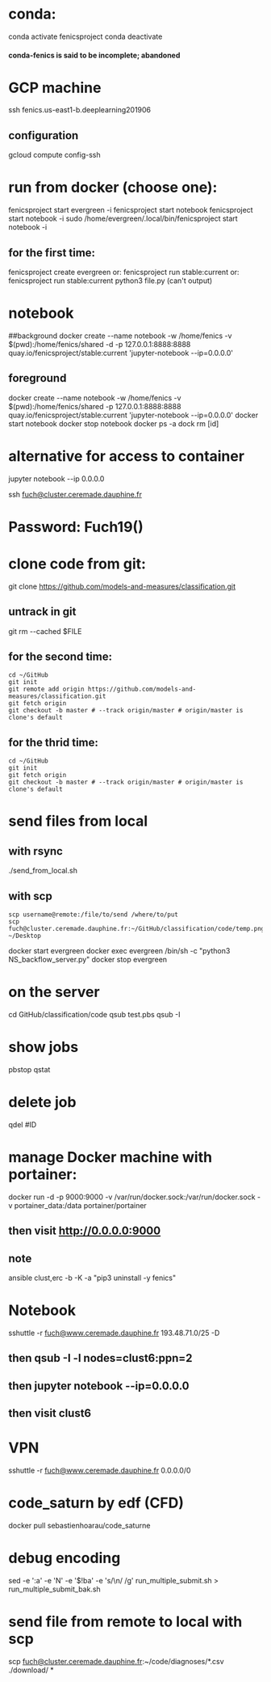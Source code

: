 # conda:
conda activate fenicsproject
conda deactivate
#### conda-fenics is said to be incomplete; abandoned

# GCP machine 
ssh fenics.us-east1-b.deeplearning201906

## configuration
gcloud compute config-ssh

# run from docker (choose one):
fenicsproject start evergreen -i
fenicsproject start notebook
fenicsproject start notebook -i
sudo /home/evergreen/.local/bin/fenicsproject start notebook  -i

## for the first time:
fenicsproject create evergreen
or:
fenicsproject run stable:current
or:
fenicsproject run stable:current python3 file.py (can't output)

# notebook
##background
docker create --name notebook -w /home/fenics -v $(pwd):/home/fenics/shared -d -p 127.0.0.1:8888:8888 quay.io/fenicsproject/stable:current 'jupyter-notebook --ip=0.0.0.0'
## foreground
docker create --name notebook -w /home/fenics -v $(pwd):/home/fenics/shared -p 127.0.0.1:8888:8888 quay.io/fenicsproject/stable:current 'jupyter-notebook --ip=0.0.0.0'
docker start notebook 
docker stop notebook 
docker ps -a
dock rm [id]
# alternative for access to container
jupyter notebook --ip 0.0.0.0

ssh fuch@cluster.ceremade.dauphine.fr
# Password: Fuch19()


# clone code from git:
git clone https://github.com/models-and-measures/classification.git
## untrack in git
git rm --cached $FILE

## for the second time:
```
cd ~/GitHub
git init
git remote add origin https://github.com/models-and-measures/classification.git
git fetch origin
git checkout -b master # --track origin/master # origin/master is clone's default
```
## for the thrid time:
```
cd ~/GitHub
git init
git fetch origin
git checkout -b master # --track origin/master # origin/master is clone's default
```

# send files from local
## with rsync
./send_from_local.sh
## with scp
```
scp username@remote:/file/to/send /where/to/put
scp fuch@cluster.ceremade.dauphine.fr:~/GitHub/classification/code/temp.png ~/Desktop
```

docker start evergreen
docker exec evergreen /bin/sh -c "python3 NS_backflow_server.py"
docker stop evergreen

# on the server
cd GitHub/classification/code
qsub test.pbs
qsub -I
# show jobs
pbstop
qstat
# delete job
qdel #ID

# manage Docker machine with portainer:
docker run -d -p 9000:9000 -v /var/run/docker.sock:/var/run/docker.sock -v portainer_data:/data portainer/portainer

## then visit http://0.0.0.0:9000

## note 
ansible clust,erc -b -K -a "pip3 uninstall -y fenics"

# Notebook
sshuttle -r fuch@www.ceremade.dauphine.fr 193.48.71.0/25 -D
## then qsub -I -l nodes=clust6:ppn=2
## then jupyter notebook --ip=0.0.0.0
## then visit clust6

# VPN
sshuttle -r fuch@www.ceremade.dauphine.fr 0.0.0.0/0


# code_saturn by edf (CFD)
docker pull sebastienhoarau/code_saturne

# debug encoding
sed -e ':a' -e 'N' -e '$!ba' -e 's/\n/ /g' run_multiple_submit.sh > run_multiple_submit_bak.sh

# send file from remote to local with scp
scp fuch@cluster.ceremade.dauphine.fr:~/code/diagnoses/*.csv ./download/
*


